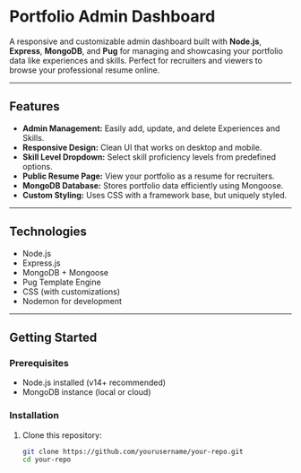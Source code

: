 # Portfolio Admin Dashboard

A responsive and customizable admin dashboard built with **Node.js**, **Express**, **MongoDB**, and **Pug** for managing and showcasing your portfolio data like experiences and skills. Perfect for recruiters and viewers to browse your professional resume online.

---

## Features

- **Admin Management:** Easily add, update, and delete Experiences and Skills.
- **Responsive Design:** Clean UI that works on desktop and mobile.
- **Skill Level Dropdown:** Select skill proficiency levels from predefined options.
- **Public Resume Page:** View your portfolio as a resume for recruiters.
- **MongoDB Database:** Stores portfolio data efficiently using Mongoose.
- **Custom Styling:** Uses CSS with a framework base, but uniquely styled.

---

## Technologies

- Node.js
- Express.js
- MongoDB + Mongoose
- Pug Template Engine
- CSS (with customizations)
- Nodemon for development

---

## Getting Started

### Prerequisites

- Node.js installed (v14+ recommended)
- MongoDB instance (local or cloud)

### Installation

1. Clone this repository:
   ```bash
   git clone https://github.com/yourusername/your-repo.git
   cd your-repo

